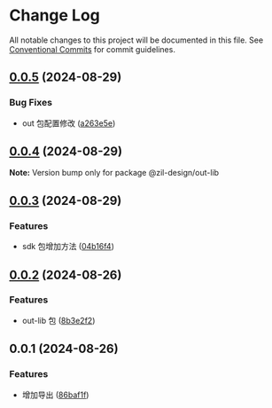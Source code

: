 # Change Log

All notable changes to this project will be documented in this file.
See [Conventional Commits](https://conventionalcommits.org) for commit guidelines.

## [0.0.5](https://github.com/hzl-stack/Zil-Design/compare/@zil-design/out-lib@0.0.4...@zil-design/out-lib@0.0.5) (2024-08-29)

### Bug Fixes

- out 包配置修改 ([a263e5e](https://github.com/hzl-stack/Zil-Design/commit/a263e5e2af3c527685aa4a6d57bd120715388d40))

## [0.0.4](https://github.com/hzl-stack/Zil-Design/compare/@zil-design/out-lib@0.0.3...@zil-design/out-lib@0.0.4) (2024-08-29)

**Note:** Version bump only for package @zil-design/out-lib

## [0.0.3](https://github.com/hzl-stack/Zil-Design/compare/@zil-design/out-lib@0.0.2...@zil-design/out-lib@0.0.3) (2024-08-29)

### Features

- sdk 包增加方法 ([04b16f4](https://github.com/hzl-stack/Zil-Design/commit/04b16f488bfd99824e8fad58dfe8c118b9ec1f81))

## [0.0.2](https://github.com/hzl-stack/Zil-Design/compare/@zil-design/out-lib@0.0.1...@zil-design/out-lib@0.0.2) (2024-08-26)

### Features

- out-lib 包 ([8b3e2f2](https://github.com/hzl-stack/Zil-Design/commit/8b3e2f272d460be70ec845d080228ab995609087))

## 0.0.1 (2024-08-26)

### Features

- 增加导出 ([86baf1f](https://github.com/hzl-stack/Zil-Design/commit/86baf1f4f0a59f9f94b500edadfafdb1f37e66be))
